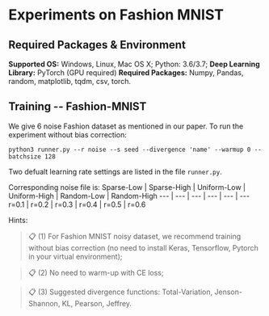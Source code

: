 # Experiments on Fashion MNIST 

## Required Packages & Environment
**Supported OS:** Windows, Linux, Mac OS X; Python: 3.6/3.7; 
**Deep Learning Library:** PyTorch (GPU required)
**Required Packages:** Numpy, Pandas, random, matplotlib, tqdm, csv, torch.



## Training -- Fashion-MNIST
We give 6 noise Fashion dataset as mentioned in our paper. To run the experiment without bias correction:
```
python3 runner.py --r noise --s seed --divergence 'name' --warmup 0 --batchsize 128
```

Two defualt learning rate settings are listed in the file `runner.py`.


Corresponding noise file is:
Sparse-Low | Sparse-High | Uniform-Low | Uniform-High | Random-Low | Random-High
--- | --- | --- | --- | --- | ---
r=0.1 | r=0.2 | r=0.3 | r=0.4 | r=0.5 | r=0.6

Hints:
> 📋 (1) For Fashion MNIST noisy dataset, we recommend training without bias correction (no need to install Keras, Tensorflow, Pytorch in your virtual environment);

> 📋 (2) No need to warm-up with CE loss;

> 📋 (3) Suggested divergence functions: Total-Variation, Jenson-Shannon, KL, Pearson, Jeffrey.

